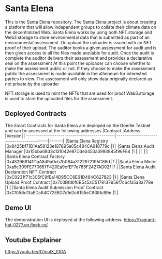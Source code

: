 # Santa Elena
This is the Santa Elena repository. The Santa Elena project is about creating a platform that will allow independent groups to collate their climate data on the decentralized Web. 
Santa Elena works by using both NFT.storage and Web3.storage to store environmental data that is submitted as part of an environmental assessment. On upload the uploader is issued 
with an NFT proof of their upload. 
The auditor books a given assessment for audit and is then given access to all the files made available for audit. 
Once the audit is complete the auditor delivers their assessment and provides a declarative seal on the assessment 
At this point the uploader can choose whether to make the assessment public or not. 
If they choose to make the assessment public the assessment is made available in the atheneum for interested parties to view. The assessment will only show data originally declared as not private by the uploader 

NFT.storage is used to mint the NFTs that are used for proof
Web3.storage is used to store the uploaded files for the assessment. 

## Deployed Contracts 
The Smart Contracts for Santa Elena are deployed on the Goerlie Testnet and can be accessed at the following addresses
|Contract 										                 |Address 									                 |Version|
|----------------------------------------------|-------------------------------------------|-------|
|Santa Elena Registry 							           |0x8425bf71B1Aa58123e187895a05c484CA918779c |1 		 |
|Santa Elena Audit Manager 						         |0x15bba6B33c131042e97Dde3453a3993845f96FE4 |1 		 |
|												                       | 											                     |       |
|Santa Elena Contract Factory 					       |0x482969141f1aA8d9a0cb7b084a3122972195C86d |1 		 |
|Santa Elena Minter 							             |0xa5c309FE770657F420Ea9cfEF7e788F2427AD02f |1 		 |
|Santa Elena Audit Declaration NFT Contract 	 |0xC0231f71c305fC9fEa14D95CC6E61D464C627823 |1 		 |
|Santa Elena Upload Proof Contract 				     |0x703Bfd0f6B545aC5178137956f7c6cfa5a3a779e |1 		 |
|Santa Elena Audit Submission Proof Contract 	 |0xCf056cf3aEDc84C72EBD7c1eDc6155eC938fcB9e |1 		 |
## Demo UI
The demonstration UI is deployed at the following address:
https://fragrant-hat-0277.on.fleek.co/

## Youtube Explainer 
https://youtu.be/R2mulX_f0GA
